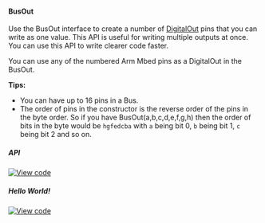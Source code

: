 #### BusOut

Use the BusOut interface to create a number of [DigitalOut](DigitalOut.md) pins that you can write as one value. This API is useful for writing multiple outputs at once. You can use this API to write clearer code faster. 

You can use any of the numbered Arm Mbed pins as a DigitalOut in the BusOut.

**Tips:**
* You can have up to 16 pins in a Bus. 
* The order of pins in the constructor is the reverse order of the pins in the byte order. So if you have BusOut(a,b,c,d,e,f,g,h) then the order of bits in the byte would be `hgfedcba` with `a` being bit 0, `b` being bit 1, `c` being bit 2 and so on.

##### API

[![View code](https://www.mbed.com/embed/?type=library)](https://docs.mbed.com/docs/mbed-os-api/en/mbed-os-5.5/api/classmbed_1_1BusOut.html)

##### Hello World!

[![View code](https://www.mbed.com/embed/?url=https://developer.mbed.org/teams/mbed_example/code/BusOut_HelloWorld/)](https://developer.mbed.org/teams/mbed_example/code/BusOut_HelloWorld/file/6337070122f8/main.cpp)
